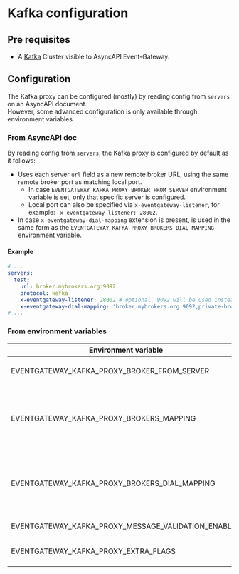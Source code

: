 # Kafka configuration

## Pre requisites
- A [Kafka](https://kafka.apache.org) Cluster visible to AsyncAPI Event-Gateway.

## Configuration
The Kafka proxy can be configured (mostly) by reading config from `servers` on an AsyncAPI document.  
However, some advanced configuration is only available through environment variables.

### From AsyncAPI doc
By reading config from `servers`, the Kafka proxy is configured by default as it follows:

- Uses each server `url` field as a new remote broker URL, using the same remote broker port as matching local port.
  - In case `EVENTGATEWAY_KAFKA_PROXY_BROKER_FROM_SERVER` environment variable is set, only that specific server is configured.
  - Local port can also be specified via `x-eventgateway-listener`, for example: ` x-eventgateway-listener: 28002`.
- In case `x-eventgateway-dial-mapping` extension is present, is used in the same form as the `EVENTGATEWAY_KAFKA_PROXY_BROKERS_DIAL_MAPPING` environment variable.

#### Example
```yaml
# ...
servers:
  test:
    url: broker.mybrokers.org:9092
    protocol: kafka
    x-eventgateway-listener: 28002 # optional. 9092 will be used instead if missing.
    x-eventgateway-dial-mapping: 'broker.mybrokers.org:9092,private-broker.mybrokers.org:9092' # optional. 
# ...
```

### From environment variables
| Environment variable                                | Type    | Description                                                                                                                                                                                                                                          | Default | Required                          | examples                                                                                                                                                                                                     |
| --------------------------------------------------- | ------- | ---------------------------------------------------------------------------------------------------------------------------------------------------------------------------------------------------------------------------------------------------- | ------- | --------------------------------- | ------------------------------------------------------------------------------------------------------------------------------------------------------------------------------------------------------------ |
| EVENTGATEWAY_KAFKA_PROXY_BROKER_FROM_SERVER         | string  | When configuring from an AsyncAPI doc, this allows the user to only configure one server instead of all                                                                                                                                              | -       | No                                | `name-of-server1`, `server-test`                                                                                                                                                                             |
| EVENTGATEWAY_KAFKA_PROXY_BROKERS_MAPPING            | string  | Configure the mapping between remote broker address (the address published by the broker) and desired local address. Format is `remotehost:remoteport,localhost:localport`. Multiple values can be configured by using pipe separation (`\|`)        | -       | Yes when no AsyncAPI doc provided | `test.mykafkacluster.org:8092,localhost:28002`, `test.mykafkacluster.org:8092,localhost:28002|test2.mykafkacluster.org:8092,localhost:28003`                                                                 |
| EVENTGATEWAY_KAFKA_PROXY_BROKERS_DIAL_MAPPING       | string  | Configure the mapping between published remote broker address and the address the proxy will use when forwarding requests. Format is `remotehost:remoteport,localhost:localport`. Multiple values can be configured by using pipe separation (`\|`)  | -       | No                                | `test.mykafkacluster.org:8092,private-test.mykafkacluster.org:8092`, `test.mykafkacluster.org:8092,private-test.mykafkacluster.org:8092|test2.mykafkacluster.org:8092,private-test2.mykafkacluster.org:8092` |
| EVENTGATEWAY_KAFKA_PROXY_MESSAGE_VALIDATION_ENABLED | boolean | Enable or disable validation of Kafka messages                                                                                                                                                                                                       | `true`  | No                                | `true`, `false`                                                                                                                                                                                              |
| EVENTGATEWAY_KAFKA_PROXY_EXTRA_FLAGS                | string  | Advanced configuration. Configure any flag from [here](https://github.com/grepplabs/kafka-proxy/blob/4f3b89fbaecb3eb82426f5dcff5f76188ea9a9dc/cmd/kafka-proxy/server.go#L85-L195). Multiple values can be configured by using pipe separation (`\|`) | -       | No                                | `tls-enable=true|tls-client-cert-file=/opt/var/service.cert|tls-client-key-file=/opt/var/service.key`                                                                                                        |